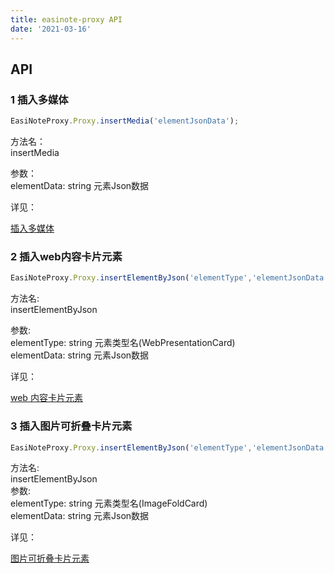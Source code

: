 ```yaml
---
title: easinote-proxy API 
date: '2021-03-16'
---
```


## API

### 1 插入多媒体

```js
EasiNoteProxy.Proxy.insertMedia('elementJsonData');
```

方法名：  
insertMedia

参数：  
elementData: string 元素Json数据

详见：

[插入多媒体](/apis/direct-api/InsertMedia.html)

### 2 插入web内容卡片元素

```js
EasiNoteProxy.Proxy.insertElementByJson('elementType','elementJsonData');
```

方法名:  
insertElementByJson  

参数:  
elementType: string  元素类型名(WebPresentationCard)  
elementData: string  元素Json数据

详见：

[web 内容卡片元素](/apis/direct-api-element/web-presentation-card.html )

### 3 插入图片可折叠卡片元素

```js
EasiNoteProxy.Proxy.insertElementByJson('elementType','elementJsonData');
```

方法名:  
insertElementByJson  
参数:  
elementType: string  元素类型名(ImageFoldCard)  
elementData: string  元素Json数据

详见：

[图片可折叠卡片元素](/apis/direct-api-element/image-fold-card.html )
